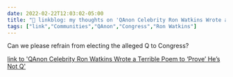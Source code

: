 ```yaml
---
date: 2022-02-22T12:03:02-05:00
title: "🔗 linkblog: my thoughts on 'QAnon Celebrity Ron Watkins Wrote a Terrible Poem to ‘Prove’ He’s Not Q'"
tags: ["link","Communities","QAnon","Congress","Ron Watkins"]
---
```

Can we please refrain from electing the alleged Q to Congress?
 
[link to 'QAnon Celebrity Ron Watkins Wrote a Terrible Poem to ‘Prove’ He’s Not Q'](https://www.vice.com/en/article/jgmb7d/ron-watkins-q-drops)
